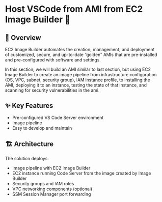 # Host VSCode from AMI from EC2 Image Builder 🚀

## 🌟 Overview

EC2 Image Builder automates the creation, management, and deployment of customized, secure, and up-to-date “golden” AMIs that are pre-installed and pre-configured with software and settings.

In this section, we will build an AMI similar to last section, but using EC2 Image Builder to create an image pipeline from infrastructure configuration (OS, VPC, subnet, security group), IAM instance profile, to installing the AMI, deploying it to an instance, testing the state of that instance, and scanning for security vulnerabilities in the ami.

## ✨ Key Features

- Pre-configured VS Code Server environment 
- Image pipeline
- Easy to develop and maintain

## 🏗️ Architecture

The solution deploys:
- Image pipeline with EC2 Image Builder
- EC2 instance running Code Server from the image created by Image Builder
- Security groups and IAM roles 
- VPC networking components (optional)
- SSM Session Manager port forwarding

